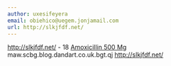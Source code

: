```yaml
---
author: uxesifeyera
email: obiehico@uegem.jonjamail.com
url: http://slkjfdf.net/
---
```


http://slkjfdf.net/ - 18 <a href="http://slkjfdf.net/">Amoxicillin 500 Mg</a> maw.scbg.blog.dandart.co.uk.bgt.qj http://slkjfdf.net/